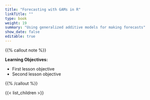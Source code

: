 ```yaml
---
title: "Forecasting with GAMs in R"
linkTitle: ""
type: book
weight: 19
summary: "Using generalized additive models for making forecasts"
show_date: false
editable: true
---
```


{{% callout note %}}

**Learning Objectives:**
* First lesson objective
* Second lesson objective

{{% /callout %}}

{{< list_children >}}
